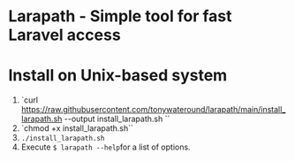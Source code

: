 # Larapath - Simple tool for fast Laravel access

# Install on Unix-based system
1. `curl https://raw.githubusercontent.com/tonywateround/larapath/main/install_larapath.sh --output install_larapath.sh ``
2. `chmod +x install_larapath.sh``
3. `./install_larapath.sh`
4. Execute `$ larapath --help`for a list of options.

